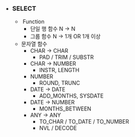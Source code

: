 - ### SELECT

  - ​	Function
    - 단일 행 함수 N -> N
    - 그룹 함수 N -> 1개 OR 1개 이상
  - 문자열 함수
    - CHAR -> CHAR
      - PAD / TRIM / SUBSTR
    - CHAR -> NUMBER
      - INSTR, LENGTH
    - NUMBER
      - ROUND, TRUNC
    - DATE -> DATE
      - ADD_MONTHS, SYSDATE
    - DATE -> NUMBER 
      - MONTHS_BETWEEN
    - ANY -> ANY 
      - TO_CHAR / TO_DATE / TO_NUMBER
      - NVL / DECODE
